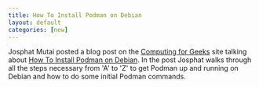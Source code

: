 ```yaml
---
title: How To Install Podman on Debian
layout: default
categories: [new]
---
```


Josphat Mutai posted a blog post on the [Computing for Geeks](https://computingforgeeks.com/) site talking about [How To Install Podman on Debian](https://computingforgeeks.com/how-to-install-podman-on-debian/). In the post Josphat walks through all the steps necessary from 'A' to 'Z' to get Podman up and running on Debian and how to do some initial Podman commands.
